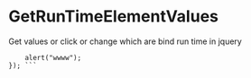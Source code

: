 # GetRunTimeElementValues
Get values or click or change which are bind run time in jquery

```$(document).on('change','input', function () {
    alert("wwww");
}); ```
